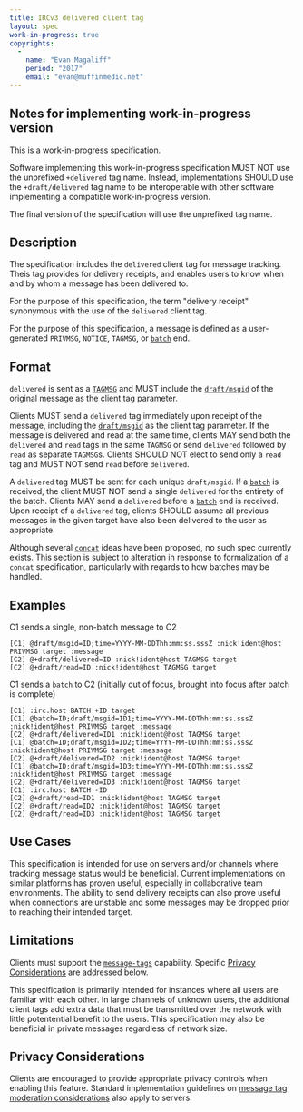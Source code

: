 ```yaml
---
title: IRCv3 delivered client tag
layout: spec
work-in-progress: true
copyrights:
  -
    name: "Evan Magaliff"
    period: "2017"
    email: "evan@muffinmedic.net"
---
```

## Notes for implementing work-in-progress version

This is a work-in-progress specification.

Software implementing this work-in-progress specification MUST NOT use the
unprefixed `+delivered` tag name. Instead, implementations SHOULD use the
`+draft/delivered` tag name to be interoperable with other software
implementing a compatible work-in-progress version.

The final version of the specification will use the unprefixed tag name.

## Description
The specification includes the `delivered` client tag for message tracking. Theis tag provides for delivery receipts, and enables users to know when and by whom a message has been delivered to.

For the purpose of this specification, the term "delivery receipt" synonymous with the use of the `delivered` client tag.

For the purpose of this specification, a message is defined as a user-generated `PRIVMSG`, `NOTICE`, `TAGMSG`, or [`batch`][batch] end.

## Format
`delivered` is sent as a [`TAGMSG`][tags] and MUST include the [`draft/msgid`][id] of the original message as the client tag parameter.

Clients MUST send a `delivered` tag immediately upon receipt of the message, including the [`draft/msgid`][id] as the client tag parameter. If the message is delivered and read at the same time, clients MAY send both the `delivered` and `read` tags in the same `TAGMSG` or send `delivered` followed by `read` as separate `TAGMSG`s. Clients SHOULD NOT elect to send only a `read` tag and MUST NOT send `read` before `delivered`.

A `delivered` tag MUST be sent for each unique `draft/msgid`. If a [`batch`][batch] is received, the client MUST NOT send a single `delivered` for the entirety of the batch. Clients MAY send a `delivered` before a [`batch`][batch] end is received. Upon receipt of a `delivered` tag, clients SHOULD assume all previous messages in the given target have also been delivered to the user as appropriate.

Although several [`concat`][concat] ideas have been proposed, no such spec currently exists. This section is subject to alteration in response to formalization of a `concat` specification, particularly with regards to how batches may be handled.

## Examples
C1 sends a single, non-batch message to C2
    
    [C1] @draft/msgid=ID;time=YYYY-MM-DDThh:mm:ss.sssZ :nick!ident@host PRIVMSG target :message
    [C2] @+draft/delivered=ID :nick!ident@host TAGMSG target
    [C2] @+draft/read=ID :nick!ident@host TAGMSG target

C1 sends a `batch` to C2 (initially out of focus, brought into focus after batch is complete)

    [C1] :irc.host BATCH +ID target
    [C1] @batch=ID;draft/msgid=ID1;time=YYYY-MM-DDThh:mm:ss.sssZ :nick!ident@host PRIVMSG target :message
    [C2] @+draft/delivered=ID1 :nick!ident@host TAGMSG target
    [C1] @batch=ID;draft/msgid=ID2;time=YYYY-MM-DDThh:mm:ss.sssZ :nick!ident@host PRIVMSG target :message
    [C2] @+draft/delivered=ID2 :nick!ident@host TAGMSG target
    [C1] @batch=ID;draft/msgid=ID3;time=YYYY-MM-DDThh:mm:ss.sssZ :nick!ident@host PRIVMSG target :message
    [C2] @+draft/delivered=ID3 :nick!ident@host TAGMSG target
    [C1] :irc.host BATCH -ID
    [C2] @+draft/read=ID1 :nick!ident@host TAGMSG target
    [C2] @+draft/read=ID2 :nick!ident@host TAGMSG target
    [C2] @+draft/read=ID3 :nick!ident@host TAGMSG target

## Use Cases
This specification is intended for use on servers and/or channels where tracking message status would be beneficial. Current implementations on similar platforms has proven useful, especially in collaborative team environments. The ability to send delivery receipts can also prove useful when connections are unstable and some messages may be dropped prior to reaching their intended target.

## Limitations
Clients must support the [`message-tags`][tags] capability. Specific [Privacy Considerations](#privacy-considerations) are addressed below.

This specification is primarily intended for instances where all users are familiar with each other. In large channels of unknown users, the additional client tags add extra data that must be transmitted over the network with little potentential benefit to the users. This specification may also be beneficial in private messages regardless of network size.

## Privacy Considerations
Clients are encouraged to provide appropriate privacy controls when enabling this feature. Standard implementation guidelines on [message tag moderation considerations][tags] also apply to servers.

[batch]: http://ircv3.net/specs/extensions/batch-3.2.html
[concat]: https://github.com/ircv3/ircv3-specifications/issues/208#issuecomment-285516349
[id]: http://ircv3.net/specs/extensions/message-ids.html
[tags]: http://ircv3.net/specs/core/message-tags-3.3.html